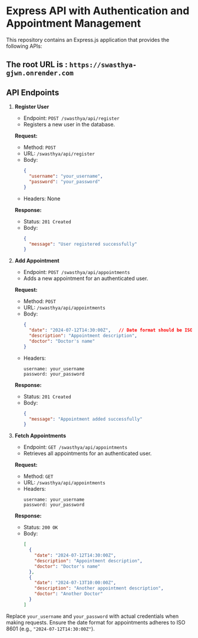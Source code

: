 # Express API with Authentication and Appointment Management

This repository contains an Express.js application that provides the following APIs:

## The root URL is : `https://swasthya-gjwn.onrender.com` 

## API Endpoints

1. **Register User**
   - Endpoint: `POST /swasthya/api/register`
   - Registers a new user in the database.

   **Request:**
   - Method: `POST`
   - URL: `/swasthya/api/register`
   - Body:
     ```json
     {
       "username": "your_username",
       "password": "your_password"
     }
     ```
   - Headers: None
   
   **Response:**
   - Status: `201 Created`
   - Body:
     ```json
     {
       "message": "User registered successfully"
     }
     ```

2. **Add Appointment**
   - Endpoint: `POST /swasthya/api/appointments`
   - Adds a new appointment for an authenticated user.

   **Request:**
   - Method: `POST`
   - URL: `/swasthya/api/appointments`
   - Body:
     ```json
     {
       "date": "2024-07-12T14:30:00Z",   // Date format should be ISO 8601
       "description": "Appointment description",
       "doctor": "Doctor's name"
     }
     ```
   - Headers:
     ```
     username: your_username
     password: your_password
     ```
   
   **Response:**
   - Status: `201 Created`
   - Body:
     ```json
     {
       "message": "Appointment added successfully"
     }
     ```

3. **Fetch Appointments**
   - Endpoint: `GET /swasthya/api/appointments`
   - Retrieves all appointments for an authenticated user.

   **Request:**
   - Method: `GET`
   - URL: `/swasthya/api/appointments`
   - Headers:
     ```
     username: your_username
     password: your_password
     ```
   
   **Response:**
   - Status: `200 OK`
   - Body:
     ```json
     [
       {
         "date": "2024-07-12T14:30:00Z",
         "description": "Appointment description",
         "doctor": "Doctor's name"
       },
       {
         "date": "2024-07-13T10:00:00Z",
         "description": "Another appointment description",
         "doctor": "Another Doctor"
       }
     ]
     ```

Replace `your_username` and `your_password` with actual credentials when making requests. Ensure the date format for appointments adheres to ISO 8601 (e.g., `"2024-07-12T14:30:00Z"`).
